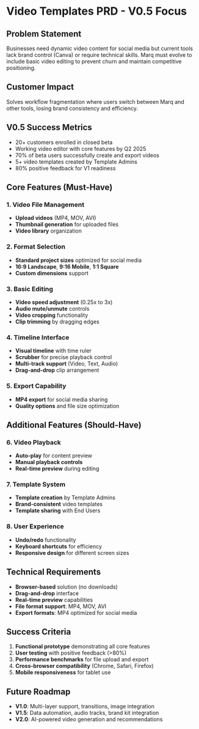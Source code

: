 # Video Templates PRD - V0.5 Focus

## Problem Statement
Businesses need dynamic video content for social media but current tools lack brand control (Canva) or require technical skills. Marq must evolve to include basic video editing to prevent churn and maintain competitive positioning.

## Customer Impact
Solves workflow fragmentation where users switch between Marq and other tools, losing brand consistency and efficiency.

## V0.5 Success Metrics
- 20+ customers enrolled in closed beta
- Working video editor with core features by Q2 2025
- 70% of beta users successfully create and export videos
- 5+ video templates created by Template Admins
- 80% positive feedback for V1 readiness

## Core Features (Must-Have)

### 1. Video File Management
- **Upload videos** (MP4, MOV, AVI)
- **Thumbnail generation** for uploaded files
- **Video library** organization

### 2. Format Selection
- **Standard project sizes** optimized for social media
- **16:9 Landscape**, **9:16 Mobile**, **1:1 Square**
- **Custom dimensions** support

### 3. Basic Editing
- **Video speed adjustment** (0.25x to 3x)
- **Audio mute/unmute** controls
- **Video cropping** functionality
- **Clip trimming** by dragging edges

### 4. Timeline Interface
- **Visual timeline** with time ruler
- **Scrubber** for precise playback control
- **Multi-track support** (Video, Text, Audio)
- **Drag-and-drop** clip arrangement

### 5. Export Capability
- **MP4 export** for social media sharing
- **Quality options** and file size optimization

## Additional Features (Should-Have)

### 6. Video Playback
- **Auto-play** for content preview
- **Manual playback controls**
- **Real-time preview** during editing

### 7. Template System
- **Template creation** by Template Admins
- **Brand-consistent** video templates
- **Template sharing** with End Users

### 8. User Experience
- **Undo/redo** functionality
- **Keyboard shortcuts** for efficiency
- **Responsive design** for different screen sizes

## Technical Requirements
- **Browser-based** solution (no downloads)
- **Drag-and-drop** interface
- **Real-time preview** capabilities
- **File format support**: MP4, MOV, AVI
- **Export formats**: MP4 optimized for social media

## Success Criteria
1. **Functional prototype** demonstrating all core features
2. **User testing** with positive feedback (>80%)
3. **Performance benchmarks** for file upload and export
4. **Cross-browser compatibility** (Chrome, Safari, Firefox)
5. **Mobile responsiveness** for tablet use

## Future Roadmap
- **V1.0**: Multi-layer support, transitions, image integration
- **V1.5**: Data automation, audio tracks, brand kit integration
- **V2.0**: AI-powered video generation and recommendations
